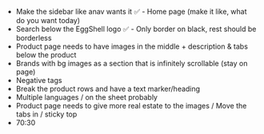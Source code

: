 - Make the sidebar like anav wants it
  ✅ - Home page (make it like, what do you want today)
- Search below the EggShell logo
  ✅ - Only border on black, rest should be borderless
- Product page needs to have images in the middle + description & tabs below the product
- Brands with bg images as a section that is infinitely scrollable (stay on page)
- Negative tags
- Break the product rows and have a text marker/heading
- Multiple languages / on the sheet probably
- Product page needs to give more real estate to the images / Move the tabs in / sticky top
- 70:30
